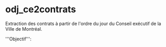 # odj_ce2contrats
Extraction des contrats à partir de l'ordre du jour du Conseil exécutif de la Ville de Montréal.

'''Objectif''': 
